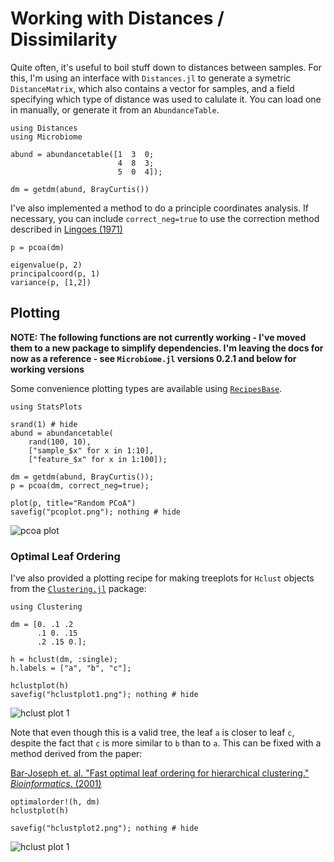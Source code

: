# Working with Distances / Dissimilarity

Quite often, it's useful to boil stuff down to distances between samples. For
this, I'm using an interface with `Distances.jl` to generate a symetric
`DistanceMatrix`, which also contains a vector for samples, and a field
specifying which type of distance was used to calulate it. You can load one
in manually, or generate it from an `AbundanceTable`.

```@repl 2
using Distances
using Microbiome

abund = abundancetable([1  3  0;
                        4  8  3;
                        5  0  4]);

dm = getdm(abund, BrayCurtis())
```

I've also implemented a method to do a principle coordinates analysis. If
necessary, you can include `correct_neg=true` to use the correction method
described in [Lingoes (1971)](http://dx.doi.org/10.1007/BF02291398)

```@repl 2
p = pcoa(dm)

eigenvalue(p, 2)
principalcoord(p, 1)
variance(p, [1,2])
```

## Plotting

**NOTE: The following functions are not currently working - I've moved them to a new package to simplify dependencies. I'm leaving the docs for now as a reference - see `Microbiome.jl` versions 0.2.1 and below for working versions**

Some convenience plotting types are available using [`RecipesBase`](https://github.com/juliaplots/recipesbase.jl).

```@repl 2
using StatsPlots

srand(1) # hide
abund = abundancetable(
    rand(100, 10),
    ["sample_$x" for x in 1:10],
    ["feature_$x" for x in 1:100]);

dm = getdm(abund, BrayCurtis());
p = pcoa(dm, correct_neg=true);

plot(p, title="Random PCoA")
savefig("pcoplot.png"); nothing # hide
```

![pcoa plot](pcoplot.png)

### Optimal Leaf Ordering

I've also provided a plotting recipe for making treeplots for `Hclust` objects
from the [`Clustering.jl`](http://github.com/JuliaStats/Clustering.jl) package:

```@repl 2
using Clustering

dm = [0. .1 .2
      .1 0. .15
      .2 .15 0.];

h = hclust(dm, :single);
h.labels = ["a", "b", "c"];

hclustplot(h)
savefig("hclustplot1.png"); nothing # hide
```

![hclust plot 1](hclustplot1.png)

Note that even though this is a valid tree, the leaf `a` is closer to leaf `c`,
despite the fact that `c` is more similar to `b` than to `a`. This can be fixed
with a method derived from the paper:

[Bar-Joseph et. al. "Fast optimal leaf ordering for hierarchical clustering." _Bioinformatics_. (2001)](https://doi.org/10.1093/bioinformatics/17.suppl_1.S22)

```@repl 2
optimalorder!(h, dm)
hclustplot(h)

savefig("hclustplot2.png"); nothing # hide
```

![hclust plot 1](hclustplot2.png)
